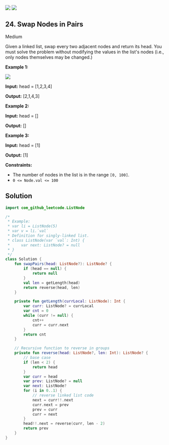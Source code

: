 [![](https://img.shields.io/github/stars/javadev/LeetCode-in-Kotlin?label=Stars&style=flat-square)](https://github.com/javadev/LeetCode-in-Kotlin)
[![](https://img.shields.io/github/forks/javadev/LeetCode-in-Kotlin?label=Fork%20me%20on%20GitHub%20&style=flat-square)](https://github.com/javadev/LeetCode-in-Kotlin/fork)

## 24\. Swap Nodes in Pairs

Medium

Given a linked list, swap every two adjacent nodes and return its head. You must solve the problem without modifying the values in the list's nodes (i.e., only nodes themselves may be changed.)

**Example 1:**

![](https://assets.leetcode.com/uploads/2020/10/03/swap_ex1.jpg)

**Input:** head = [1,2,3,4]

**Output:** [2,1,4,3]

**Example 2:**

**Input:** head = []

**Output:** []

**Example 3:**

**Input:** head = [1]

**Output:** [1]

**Constraints:**

*   The number of nodes in the list is in the range `[0, 100]`.
*   `0 <= Node.val <= 100`

## Solution

```kotlin
import com_github_leetcode.ListNode

/*
 * Example:
 * var li = ListNode(5)
 * var v = li.`val`
 * Definition for singly-linked list.
 * class ListNode(var `val`: Int) {
 *     var next: ListNode? = null
 * }
 */
class Solution {
    fun swapPairs(head: ListNode?): ListNode? {
        if (head == null) {
            return null
        }
        val len = getLength(head)
        return reverse(head, len)
    }

    private fun getLength(currLocal: ListNode): Int {
        var curr: ListNode? = currLocal
        var cnt = 0
        while (curr != null) {
            cnt++
            curr = curr.next
        }
        return cnt
    }

    // Recursive function to reverse in groups
    private fun reverse(head: ListNode?, len: Int): ListNode? {
        // base case
        if (len < 2) {
            return head
        }
        var curr = head
        var prev: ListNode? = null
        var next: ListNode?
        for (i in 0..1) {
            // reverse linked list code
            next = curr!!.next
            curr.next = prev
            prev = curr
            curr = next
        }
        head!!.next = reverse(curr, len - 2)
        return prev
    }
}
```